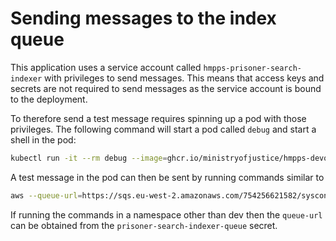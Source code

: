 # Sending messages to the index queue
This application uses a service account called `hmpps-prisoner-search-indexer` with privileges to send messages.
This means that access keys and secrets are not required to send messages as the service account is bound to the
deployment.

To therefore send a test message requires spinning up a pod with those privileges.  The following command will start a
pod called `debug` and start a shell in the pod:
```bash
kubectl run -it --rm debug --image=ghcr.io/ministryofjustice/hmpps-devops-tools:latest --restart=Never --overrides='{ "spec": { "serviceAccount": "hmpps-prisoner-search-indexer" }  }' -- bash
```

A test message in the pod can then be sent by running commands similar to
```bash
aws --queue-url=https://sqs.eu-west-2.amazonaws.com/754256621582/syscon-devs-dev-hmpps_prisoner_search_index_queue sqs send-message --message-body '{"type":"POPULATE_PRISONER_PAGE","prisonerPage":{"page":1000,"pageSize":10}}'
```
If running the commands in a namespace other than dev then the `queue-url` can be obtained from the `prisoner-search-indexer-queue` secret.
